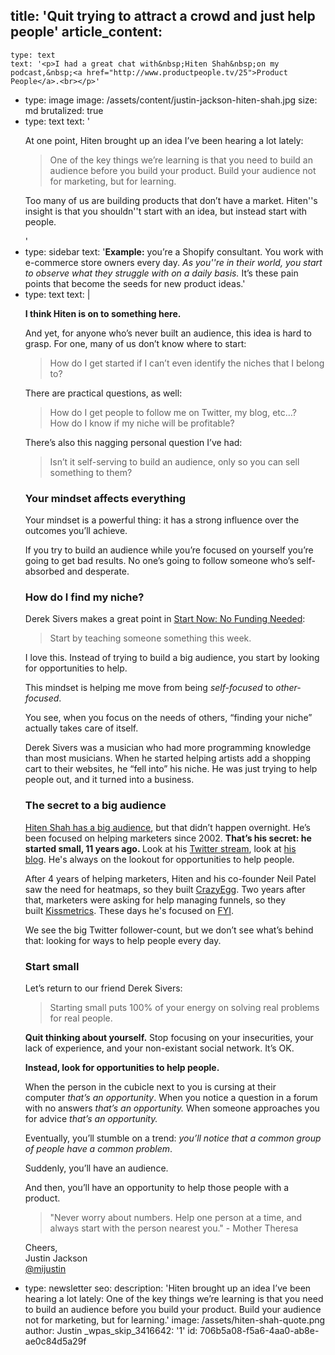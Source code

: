 title: 'Quit trying to attract a crowd and just help people'
article_content:
  -
    type: text
    text: '<p>I had a great chat with&nbsp;Hiten Shah&nbsp;on my podcast,&nbsp;<a href="http://www.productpeople.tv/25">Product People</a>.<br></p>'
  -
    type: image
    image: /assets/content/justin-jackson-hiten-shah.jpg
    size: md
    brutalized: true
  -
    type: text
    text: '<p>At one point, Hiten brought up an idea I’ve been hearing a lot lately:</p><blockquote><p>One of the key things we’re learning is that you need to build an audience before you build your product. Build your audience not for marketing, but for learning.</p></blockquote><p>Too many of us are building products that don’t have a market. Hiten''s insight is that you shouldn''t start with an idea, but instead start with people.</p>'
  -
    type: sidebar
    text: '**Example:** you’re a Shopify consultant. You work with e-commerce store owners every day. <em>As you''re in their world, you start to observe what they struggle with on a daily basis.</em> It’s these pain points that become the seeds for new product ideas.'
  -
    type: text
    text: |
      <p><strong>I think Hiten is on to something here.</strong></p><p>And yet, for anyone who’s never built an audience, this idea is hard to grasp. For one, many of us don’t know where to start:</p><blockquote><p>How do I get started if I can’t even identify the niches that I belong to?</p></blockquote><p>There are practical questions, as well:</p><blockquote><p>How do I get people to follow me on Twitter, my blog, etc…?<br>
      How do I know if my niche will be profitable?</p></blockquote><p>There’s also this nagging personal question I’ve had:</p><blockquote><p>Isn’t it self-serving to build an audience, only so you can sell something to them?</p></blockquote><h3>Your mindset affects everything</h3><p>Your mindset is a powerful thing: it has a strong influence over the outcomes you’ll achieve.</p><p>If you try to build an audience while you’re focused on yourself you’re going to get bad results. No one’s going to follow someone who’s self-absorbed and desperate.</p><h3>How do I find my niche?</h3><p>Derek Sivers makes a great point in&nbsp;<a href="https://medium.com/r/?url=http%3A%2F%2Fwww.youtube.com%2Fwatch%3Fv%3D1h6RsLxro9s">Start Now: No Funding Needed</a>:</p><blockquote><p>Start by teaching someone something this week.</p></blockquote><p>I love this. Instead of trying to build a big audience, you&nbsp;start by looking for opportunities to help.</p><p>This mindset is helping me move from being&nbsp;<em>self-focused</em>&nbsp;to&nbsp;<em>other-focused</em>.</p><p>You see, when you focus on the needs of others, “finding your niche” actually takes care of itself.</p><p>Derek Sivers was a musician who had more programming knowledge than most musicians. When he started helping artists add a shopping cart to their websites, he “fell into” his niche. He was just trying to help people out, and it turned into a business.</p><h3>The secret to a big audience</h3><p><a href="https://twitter.com/hnshah">Hiten Shah has a big audience</a>, but that didn’t happen overnight. He’s been focused on helping marketers since 2002.&nbsp;<strong>That’s his secret: he started small, 11 years ago.&nbsp;</strong>Look at his&nbsp;<a href="https://medium.com/r/?url=https%3A%2F%2Ftwitter.com%2Fhnshah">Twitter stream</a>, look at&nbsp;<a href="https://hitenism.com/">his blog</a>.&nbsp;He's always on the lookout for opportunities to help people.</p><p>After 4 years of helping marketers, Hiten and his co-founder Neil Patel saw the need for heatmaps, so they built&nbsp;<a href="https://medium.com/r/?url=http%3A%2F%2Fwww.crazyegg.com%2F">CrazyEgg</a>. Two years after that, marketers were asking for help managing funnels, so they built&nbsp;<a href="https://medium.com/r/?url=http%3A%2F%2Fkissmetrics.com%2F">Kissmetrics</a>. These days he's focused on <a href="https://usefyi.com/?ref=justinjackson">FYI</a>.</p><p>We see the big Twitter follower-count, but we don’t see what’s behind that: looking for ways to help people every day.</p><h3>Start small</h3><p>Let’s return to our friend Derek Sivers:</p><blockquote><p>Starting small puts 100% of your energy on solving real problems for real people.</p></blockquote><p><strong>Quit thinking about yourself.</strong>&nbsp;Stop focusing on your insecurities, your lack of experience, and your non-existant social network. It’s OK.</p><p><strong>Instead, look for opportunities to help people.</strong>&nbsp;</p><p>When the person in the cubicle next to you is cursing at their computer&nbsp;<em>that’s an opportunity</em>. When you notice a question in a forum with no answers&nbsp;<em>that’s an opportunity.&nbsp;</em>When someone approaches you for advice<em>&nbsp;that’s an opportunity.</em></p><p>Eventually, you’ll stumble on a trend:&nbsp;<em>you’ll notice that a common group of people have a common problem</em>.</p><p>Suddenly, you’ll have an audience.</p><p>And then, you’ll have an opportunity to help those people with a product.</p><blockquote><p>"Never worry about numbers. Help one person at a time, and always start with the person nearest you." - Mother Theresa</p></blockquote><p>Cheers,<br>
      Justin Jackson<br>
      <a href="http://twitter.com/mijustin">@mijustin</a></p>
  -
    type: newsletter
seo:
  description: 'Hiten brought up an idea I’ve been hearing a lot lately:  One of the key things we’re learning is that you need to build an audience before you build your product. Build your audience not for marketing, but for learning.'
  image: /assets/hiten-shah-quote.png
author: Justin
_wpas_skip_3416642: '1'
id: 706b5a08-f5a6-4aa0-ab8e-ae0c84d5a29f
